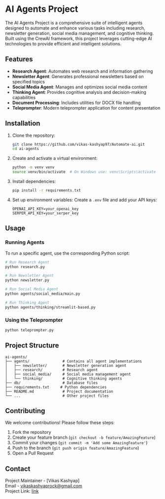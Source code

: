 # AI Agents Project

The AI Agents Project is a comprehensive suite of intelligent agents designed to automate and enhance various tasks including research, newsletter generation, social media management, and cognitive thinking. Built using the CrewAI framework, this project leverages cutting-edge AI technologies to provide efficient and intelligent solutions.

## Features

- **Research Agent**: Automates web research and information gathering
- **Newsletter Agent**: Generates professional newsletters based on specified topics
- **Social Media Agent**: Manages and optimizes social media content
- **Thinking Agent**: Provides cognitive analysis and decision-making capabilities
- **Document Processing**: Includes utilities for DOCX file handling
- **Teleprompter**: Modern teleprompter application for content presentation


## Installation

1. Clone the repository:
   ```bash
   git clone https://github.com/vikas-kashyap97/Automate-ai.git
   cd ai-agents
   ```

2. Create and activate a virtual environment:
   ```bash
   python -m venv venv
   source venv/bin/activate  # On Windows use: venv\Scripts\activate
   ```

3. Install dependencies:
   ```bash
   pip install -r requirements.txt
   ```

4. Set up environment variables:
   Create a `.env` file and add your API keys:
   ```
   OPENAI_API_KEY=your_openai_key
   SERPER_API_KEY=your_serper_key
   ```

## Usage

### Running Agents

To run a specific agent, use the corresponding Python script:

```bash
# Run Research Agent
python research.py

# Run Newsletter Agent
python newsletter.py

# Run Social Media Agent
python agents/social_media/main.py

# Run Thinking Agent
python agents/thinking/streamlit-based.py
```

### Using the Teleprompter

```bash
python teleprompter.py
```


## Project Structure

```
ai-agents/
├── agents/               # Contains all agent implementations
│   ├── newsletter/       # Newsletter generation agent
│   ├── research/         # Research agent
│   ├── social_media/     # Social media management agent
│   └── thinking/         # Cognitive thinking agents
├── db/                   # Database files
├── requirements.txt     # Python dependencies
├── README.md             # Project documentation
└── ...                   # Other project files
```

## Contributing

We welcome contributions! Please follow these steps:

1. Fork the repository
2. Create your feature branch (`git checkout -b feature/AmazingFeature`)
3. Commit your changes (`git commit -m 'Add some AmazingFeature'`)
4. Push to the branch (`git push origin feature/AmazingFeature`)
5. Open a Pull Request


## Contact

Project Maintainer - [Vikas Kashyap]  
Email - vikaskashyaprock@gmail.com  
Project Link: [link](https://github.com/vikas-kashyap97/Automate-ai.git)

